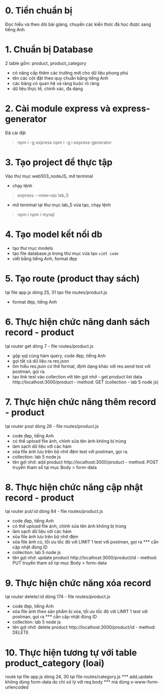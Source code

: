 # 0. Tiền chuẩn bị
Đọc hiểu và theo dõi bài giảng, 
chuyến các kiến thức đã học được sang tiếng Anh

# 1. Chuẩn bị Database
2 table gồm: product, product_category
- có nâng cấp thêm các trường mới cho dữ liệu phong phú
- tên các cột đặt theo quy chuẩn bằng tiếng Anh
- các bảng có quan hệ và ràng buộc rõ ràng
- dữ liệu thực tế, chính xác, đa dạng

# 2. Cài module express và express-generator
Đã cài đặt
> npm i -g express
> npm i -g i express-generator

# 3. Tạo project để thực tập
Vào thư mục web503_nodeJS, mở terminal
- chạy lệnh
> express --view=ejs lab_5
- mở terminal tại thư mục lab_5 vừa tạo, chạy lệnh
> npm i
> npm i mysql
 
# 4. Tạo model kết nối db
- tạo thư mục models
- tạo file database.js trong thư mục vừa tạo
`viết code`
- viết bằng tiếng Anh, format đẹp

# 5. Tạo route (product thay sách)
tại file app.js dòng 25, 31
tạo file routes/product.js
- format đẹp, tiếng Anh

# 6. Thực hiện chức năng danh sách record - product
tại router get dòng 7 - file routes/product.js
- gộp sql cùng hàm query, code đẹp, tiếng Anh
- gọi tất cả dữ liệu ra res.json
- tìm hiểu res.json có thể format, định dạng khác với res.send
test với postman, gọi ra. 
- tạo link test vào collection với tên gợi nhớ - get product list data
http://localhost:3000/product - method: GET
(collection - lab 5 node js)

# 7. Thực hiện chức năng thêm record - product
tại router post dòng 26 - file routes/product.js
- code đẹp, tiếng Anh
- có thể upload file ảnh, chỉnh sửa tên ảnh không bị trùng
- làm sạch dữ liệu với các hàm
- xóa file ảnh lưu trên bộ nhớ đệm
test với postman, gọi ra.
- collection: lab 5 node js
- tên gợi nhớ: add product
http://localhost:3000/product - method: POST
truyền tham số tại mục Body > form-data

# 8. Thực hiện chức năng cập nhật record - product
tại router put/:id dòng 84 - file routes/product.js
- code đẹp, tiếng Anh
- có thể upload file ảnh, chỉnh sửa tên ảnh không bị trùng
- làm sạch dữ liệu với các hàm
- xóa file ảnh lưu trên bộ nhớ đệm
- xóa file ảnh cũ, tối ưu tốc độ với LIMIT 1
test với postman, gọi ra
*** cần cập nhật đúng ID
- collection: lab 5 node js
- tên gợi nhớ: update product
http://localhost:3000/product/id - method: PUT
truyền tham số tại mục Body > form-data

# 9. Thực hiện chức năng xóa record
tại router delete/:id dòng 174 - file routes/product.js
- code đẹp, tiếng Anh
- xóa file ảnh theo sản phẩm bị xóa, tối ưu tốc độ với LIMIT 1
test với postman, gọi ra
*** cần cập nhật đúng ID
- collection: lab 5 node js
- tên gợi nhớ: delete product
http://localhost:3000/product/id - method: DELETE

# 10. Thực hiện tương tự với table product_category (loai)
route tại file app.js dòng 24, 30
tại file routes/category.js
*** add,update không dùng form-data do chỉ xử lý với req.body
*** mà dùng x-www-form-urlencoded






